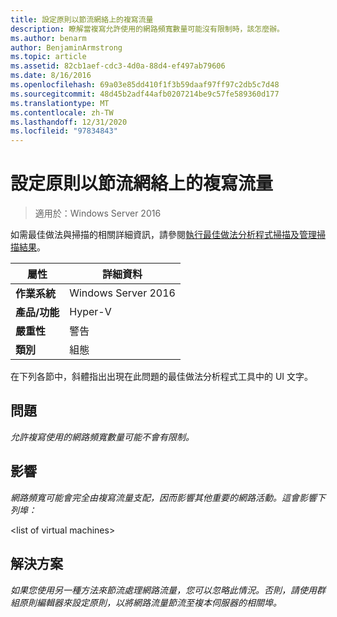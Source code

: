 ```yaml
---
title: 設定原則以節流網絡上的複寫流量
description: 瞭解當複寫允許使用的網路頻寬數量可能沒有限制時，該怎麼辦。
ms.author: benarm
author: BenjaminArmstrong
ms.topic: article
ms.assetid: 82cb1aef-cdc3-4d0a-88d4-ef497ab79606
ms.date: 8/16/2016
ms.openlocfilehash: 69a03e85dd410f1f3b59daaf97ff97c2db5c7d48
ms.sourcegitcommit: 48d45b2adf44afb0207214be9c57fe589360d177
ms.translationtype: MT
ms.contentlocale: zh-TW
ms.lasthandoff: 12/31/2020
ms.locfileid: "97834843"
---
```

# <a name="configure-a-policy-to-throttle-the-replication-traffic-on-the-network"></a>設定原則以節流網絡上的複寫流量

>適用於：Windows Server 2016

如需最佳做法與掃描的相關詳細資訊，請參閱[執行最佳做法分析程式掃描及管理掃描結果](https://go.microsoft.com/fwlink/p/?LinkID=223177)。

|屬性|詳細資料|
|-|-|
|**作業系統**|Windows Server 2016|
|**產品/功能**|Hyper-V|
|**嚴重性**|警告|
|**類別**|組態|

在下列各節中，斜體指出出現在此問題的最佳做法分析程式工具中的 UI 文字。

## <a name="issue"></a>問題
*允許複寫使用的網路頻寬數量可能不會有限制。*

## <a name="impact"></a>影響
*網路頻寬可能會完全由複寫流量支配，因而影響其他重要的網路活動。這會影響下列埠：*

\<list of virtual machines>

## <a name="resolution"></a>解決方案
*如果您使用另一種方法來節流處理網路流量，您可以忽略此情況。否則，請使用群組原則編輯器來設定原則，以將網路流量節流至複本伺服器的相關埠。*




